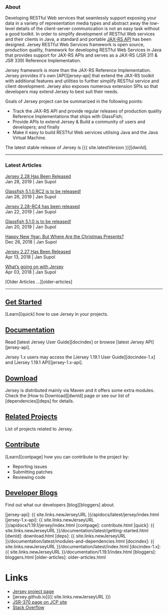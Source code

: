 <h3>About</h3>

Developing RESTful Web services that seamlessly support exposing your data in a
variety of representation media types and abstract away the low-level details
of the client-server communication is not an easy task without a good toolkit.
In order to simplify development of RESTful Web services and their clients in Java,
a standard and portable [JAX-RS API][jax-rs] has been designed.
Jersey RESTful Web Services framework is open source, production quality,
framework for developing RESTful Web Services in Java that provides support for
JAX-RS APIs and serves as a JAX-RS (JSR 311 & JSR 339) Reference Implementation.

Jersey framework is more than the JAX-RS Reference Implementation. Jersey provides
it's own [API][jersey-api] that extend the JAX-RS toolkit with additional features
and utilities to further simplify RESTful service and client development. Jersey
also exposes numerous extension SPIs so that developers may extend Jersey to best
suit their needs.

Goals of Jersey project can be summarized in the following points:

*   Track the JAX-RS API and provide regular releases of production quality
    Reference Implementations that ships with GlassFish;
*   Provide APIs to extend Jersey & Build a community of users and developers;
    and finally
*   Make it easy to build RESTful Web services utilising Java and the
    Java Virtual Machine.

The latest stable release of Jersey is [{{ site.latestVersion }}][dwnld].

---

<h3>Latest Articles</h3>

<a class="article" href="{{ site.links.honzablog }}/?p=130" target="_blank">Jersey 2.28 Has Been Released</a>
<br/>
Jan 28, 2019 | Jan Supol

<a class="article" href="{{ site.links.honzablog }}/?p=131" target="_blank">Glassfish 5.1.0.RC2 is to be released!</a>
<br/>
Jan 26, 2019 | Jan Supol

<a class="article" href="{{ site.links.honzablog }}/?p=126" target="_blank">Jersey 2.28-RC4 has been released</a>
<br/>
Jan 22, 2019 | Jan Supol

<a class="article" href="{{ site.links.honzablog }}/?p=108" target="_blank">Glassfish 5.1.0 is to be released!</a>
<br/>
Jan 20, 2019 | Jan Supol

<a class="article" href="{{ site.links.honzablog }}/?p=104" target="_blank">Happy New Year: But Where Are the Christmas Presents?</a>
<br/>
Dec 26, 2018 | Jan Supol

<a class="article" href="{{ site.links.honzablog }}/?p=28" target="_blank">Jersey 2.27 Has Been Released</a>
<br/>
Apr 13, 2018 | Jan Supol

<a class="article" href="{{ site.links.honzablog }}/?p=13" target="_blank">What’s going on with Jersey</a>
<br/>
Apr 03, 2018 | Jan Supol

[Older Articles &hellip;][older-articles]

---

<h2><a class="headerlink" href="{{ site.links.newJerseyURL }}/documentation/latest/getting-started.html">
    <var class="icon-compass"></var> Get Started
</a></h2>

[Learn][quick] how to use Jersey in your projects.


<h2><a class="headerlink" href="{{ site.links.newJerseyURL }}/documentation/latest/index.html">
    <var class="icon-book"></var> Documentation
</a></h2>

Read  [latest Jersey User Guide][docindex] or browse [latest Jersey API][jersey-api].

Jersey 1.x users may access the [Jersey 1.19.1 User Guide][docindex-1.x] and [Jersey 1.19.1 API][jersey-1.x-api].


<h2><a class="headerlink" href="download.html">
    <var class="icon-cloud-download"></var> Download
</a></h2>

Jersey is distributed mainly via Maven and it offers some extra modules.
Check the [How to Download][dwnld] page or see our list of [dependencies][deps] for details.


<h2><a class="headerlink" href="related.html">
    <var class="icon-tags"></var> Related Projects
</a></h2>

List of projects related to Jersey.


<h2><a class="headerlink" href="contribute.html">
    <var class="icon-group"></var> Contribute
</a></h2>

[Learn][contpage] how you can contribute to the project by:
<ul class="icons-ul">
    <li><var class="icon-li icon-bug"></var> Reporting issues</li>
    <li><var class="icon-li icon-code-fork"></var> Submitting patches</li>
    <li><var class="icon-li icon-eye-open"></var> Reviewing code</li>
</ul>


<h2><a class="headerlink" href="bloggers.html">
    <var class="icon-rss"></var> Developer Blogs
</a></h2>

Find out what our developers [blog][bloggers] about.

[jax-rs]: http://jax-rs-spec.java.net/
[jersey-api]: {{ site.links.newJerseyURL }}/apidocs/latest/jersey/index.html
[jersey-1.x-api]: {{ site.links.newJerseyURL }}/apidocs/1.19.1/jersey/index.html
[contpage]: contribute.html
[quick]: {{ site.links.newJerseyURL }}/documentation/latest/getting-started.html
[dwnld]: download.html
[deps]: {{ site.links.newJerseyURL }}/documentation/latest/modules-and-dependencies.html
[docindex]: {{ site.links.newJerseyURL }}/documentation/latest/index.html
[docindex-1.x]: {{ site.links.newJerseyURL }}/documentation/1.19.1/index.html
[bloggers]: bloggers.html
[older-articles]: older-articles.html

# <a name="Links"></a>Links

- [Jersey project page](https://projects.eclipse.org/projects/ee4j.jersey)
- [jersey.github.io]({{ site.links.newJerseyURL }})
- [JSR-370 page on JCP site](https://jcp.org/en/jsr/detail?id=370)
- [Stack Overflow](https://stackoverflow.com/questions/tagged/jersey)
